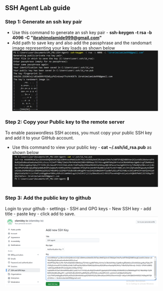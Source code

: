## SSH Agent Lab guide

### Step 1: Generate an ssh key pair
* Use this command to generate an ssh key pair - **ssh-keygen -t rsa -b 4096 -C "ibrahimolamide999@gmail.com"**
* Add path to save key and also add the passphrase and the randomart image representing your key loads as shown below
![alt text](images/Capture2.PNG)

### Step 2: Copy your Public key to the remote server
To enable passwordless SSH access, you must copy your public SSH key and add it to your GitHub account.
* Use this command to view your public key - **cat  ~/.ssh/id_rsa.pub** as shown below
![alt text](images/Capture3.PNG)

### Step 3: Add the public key to github
Login to your github - settings - SSH and GPG keys - New SSH key - add title - paste key - click add to save.
![alt text](images/Capture1.PNG)